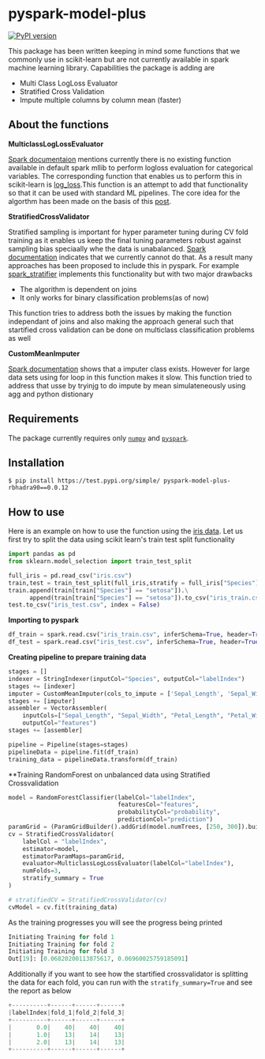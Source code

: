 # pyspark-model-plus
[![PyPI version](https://img.shields.io/pypi/v/pyspark-model-plus.svg)](https://img.shields.io/pypi/v/pyspark-model-plus)

This package has been written keeping in mind some functions that we commonly use in scikit-learn but are not currently available in 
spark machine learning library. Capabilities the package is adding are

* Multi Class LogLoss Evaluator
* Stratified Cross Validation
* Impute multiple columns by column mean (faster)

## About the functions

**MulticlassLogLossEvaluator**

[Spark documentaion](https://spark.apache.org/docs/1.6.0/mllib-evaluation-metrics.html) mentions currently there is no existing function available in default spark mllib to perform logloss evaluation for categorical variables. The corresponding function that enables us to perform this in scikit-learn is [log_loss](https://scikit-learn.org/stable/modules/generated/sklearn.metrics.log_loss.html).This function is an attempt to add that functionality so that it can be used with standard ML pipelines. The core idea for the algorthm has been made on the basis of this [post](http://www.kaggle.com/c/emc-data-science/forums/t/2149/is-anyone-noticing-difference-betwen-validation-and-leaderboard-error/12209#post12209).

**StratifiedCrossValidator**  

Stratified sampling is important for hyper parameter tuning during CV fold training as it enables us keep the final tuning parameters robust against sampling bias speciaally whe the data is unabalanced. [Spark documentation](https://spark.apache.org/docs/latest/ml-tuning.html#cross-validation) indicates that we currently cannot do that. As a result many approaches has been proposed to include this in pyspark. For example [spark_stratifier](https://github.com/interviewstreet/spark-stratifier) implements this functionality but with two major drawbacks

* The algorithm is dependent on joins
* It only works for binary classification problems(as of now)

This function tries to address both the issues by making the function independant of joins and also making the approach general such that startified cross validation can be done on multiclass classification problems as well

**CustomMeanImputer**  

[Spark documentation](https://spark.apache.org/docs/latest/api/python/pyspark.ml.html?highlight=impute#pyspark.ml.feature.Imputer) shows that a imputer class exists. However for large data sets using for loop in this function makes it slow. This function tried to address that usse by tryinjg to do impute by mean simulateneously using agg and python distionary

## Requirements

The package currently requires only [`numpy`](https://github.com/numpy/numpy) and [`pyspark`](https://github.com/apache/spark/tree/master/python/pyspark).

## Installation
```
$ pip install https://test.pypi.org/simple/ pyspark-model-plus-rbhadra90==0.0.12
```
## How to use

Here is an example on how to use the function using the [iris data](https://archive.ics.uci.edu/ml/datasets/iris).
Let us first try to split the data using scikit learn's train test split functionality

```py
import pandas as pd
from sklearn.model_selection import train_test_split

full_iris = pd.read_csv("iris.csv")
train,test = train_test_split(full_iris,stratify = full_iris["Species"],test_size = .2)
train.append(train[train["Species"] == "setosa"]).\
      append(train[train["Species"] == "setosa"]).to_csv("iris_train.csv", index = False)
test.to_csv("iris_test.csv", index = False)
```

**Importing to pyspark**

```py
df_train = spark.read.csv("iris_train.csv", inferSchema=True, header=True)
df_test = spark.read.csv("iris_test.csv", inferSchema=True, header=True)
```

**Creating pipeline to prepare training data**

```py
stages = []
indexer = StringIndexer(inputCol="Species", outputCol="labelIndex")
stages += [indexer]
imputer = CustomMeanImputer(cols_to_impute = ['Sepal_Length', 'Sepal_Width', 'Petal_Length', 'Petal_Width'])
stages += [imputer]
assembler = VectorAssembler(
    inputCols=["Sepal_Length", "Sepal_Width", "Petal_Length", "Petal_Width"],
    outputCol="features")
stages += [assembler]

pipeline = Pipeline(stages=stages)
pipelineData = pipeline.fit(df_train)
training_data = pipelineData.transform(df_train)

```

**Training RandomForest on unbalanced data using Stratified Crossvalidation

```py
model = RandomForestClassifier(labelCol="labelIndex",
                               featuresCol="features",
                               probabilityCol="probability",
                               predictionCol="prediction")
paramGrid = (ParamGridBuilder().addGrid(model.numTrees, [250, 300]).build())
cv = StratifiedCrossValidator(
    labelCol = "labelIndex",
    estimator=model,
    estimatorParamMaps=paramGrid,
    evaluator=MulticlassLogLossEvaluator(labelCol="labelIndex"),
    numFolds=3,
    stratify_summary = True
)

# stratifiedCV = StratifiedCrossValidator(cv)
cvModel = cv.fit(training_data)
```
As the training progresses you will see the progress being printed

```py
Initiating Training for fold 1
Initiating Training for fold 2
Initiating Training for fold 3
Out[19]: [0.06820200113875617, 0.06960025759185091]
```

Additionally if you want to see how the startified crossvalidator is splitting the data for each fold, you can run with the `stratify_summary=True` and see the report as below

```py
+----------+------+------+------+
|labelIndex|fold_1|fold_2|fold_3|
+----------+------+------+------+
|       0.0|    40|    40|    40|
|       1.0|    13|    14|    13|
|       2.0|    13|    14|    13|
+----------+------+------+------+
```
